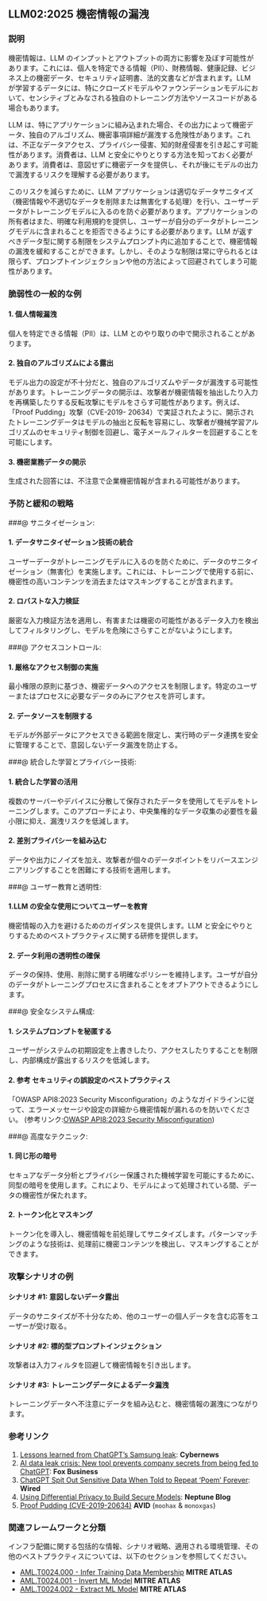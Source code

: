 ## LLM02:2025 機密情報の漏洩

### 説明

機密情報は、LLM のインプットとアウトプットの両方に影響を及ぼす可能性があります。これには、個人を特定できる情報（PII）、財務情報、健康記録、ビジネス上の機密データ、セキュリティ証明書、法的文書などが含まれます。LLM が学習するデータには、特にクローズドモデルやファウンデーションモデルにおいて、センシティブとみなされる独自のトレーニング方法やソースコードがある場合もあります。

LLM は、特にアプリケーションに組み込まれた場合、その出力によって機密データ、独自のアルゴリズム、機密事項詳細が漏洩する危険性があります。これは、不正なデータアクセス、プライバシー侵害、知的財産侵害を引き起こす可能性があります。消費者は、LLM と安全にやりとりする方法を知っておく必要があります。消費者は、意図せずに機密データを提供し、それが後にモデルの出力で漏洩するリスクを理解する必要があります。

このリスクを減らすために、LLM アプリケーションは適切なデータサニタイズ（機密情報や不適切なデータを削除または無害化する処理）を行い、ユーザーデータがトレーニングモデルに入るのを防ぐ必要があります。アプリケーションの所有者はまた、明確な利用規約を提供し、ユーザーが自分のデータがトレーニングモデルに含まれることを拒否できるようにする必要があります。LLM が返すべきデータ型に関する制限をシステムプロンプト内に追加することで、機密情報の漏洩を緩和することができます。しかし、そのような制限は常に守られるとは限らず、プロンプトインジェクションや他の方法によって回避されてしまう可能性があります。

### 脆弱性の一般的な例

#### 1. 個人情報漏洩

個人を特定できる情報（PII）は、LLM とのやり取りの中で開示されることがあります。

#### 2. 独自のアルゴリズムによる露出

モデル出力の設定が不十分だと、独自のアルゴリズムやデータが漏洩する可能性があります。トレーニングデータの開示は、攻撃者が機密情報を抽出したり入力を再構築したりする反転攻撃にモデルをさらす可能性があります。例えば、「Proof Pudding」攻撃（CVE-2019- 20634）で実証されたように、開示されたトレーニングデータはモデルの抽出と反転を容易にし、攻撃者が機械学習アルゴリズムのセキュリティ制御を回避し、電子メールフィルターを回避することを可能にします。

#### 3. 機密業務データの開示

生成された回答には、不注意で企業機密情報が含まれる可能性があります。

### 予防と緩和の戦略

###@ サニタイゼーション:

#### 1. データサニタイゼーション技術の統合

ユーザーデータがトレーニングモデルに入るのを防ぐために、データのサニタイゼーション（無害化）を実施します。これには、トレーニングで使用する前に、機密性の高いコンテンツを消去またはマスキングすることが含まれます。

#### 2. ロバストな入力検証

厳密な入力検証方法を適用し、有害または機密の可能性があるデータ入力を検出してフィルタリングし、モデルを危険にさらすことがないようにします。

###@ アクセスコントロール:

#### 1. 厳格なアクセス制御の実施

最小権限の原則に基づき、機密データへのアクセスを制限します。特定のユーザーまたはプロセスに必要なデータのみにアクセスを許可します。

#### 2. データソースを制限する

モデルが外部データにアクセスできる範囲を限定し、実行時のデータ連携を安全に管理することで、意図しないデータ漏洩を防止する。

###@ 統合した学習とプライバシー技術:

#### 1. 統合した学習の活用

複数のサーバーやデバイスに分散して保存されたデータを使用してモデルをトレーニングします。このアプローチにより、中央集権的なデータ収集の必要性を最小限に抑え、漏洩リスクを低減します。

#### 2. 差別プライバシーを組み込む

データや出力にノイズを加え、攻撃者が個々のデータポイントをリバースエンジニアリングすることを困難にする技術を適用します。

###@ ユーザー教育と透明性:

#### 1.LLM の安全な使用についてユーザーを教育

機密情報の入力を避けるためのガイダンスを提供します。LLM と安全にやりとりするためのベストプラクティスに関する研修を提供します。

#### 2. データ利用の透明性の確保

データの保持、使用、削除に関する明確なポリシーを維持します。ユーザが自分のデータがトレーニングプロセスに含まれることをオプトアウトできるようにします。

###@ 安全なシステム構成:

#### 1. システムプロンプトを秘匿する

ユーザーがシステムの初期設定を上書きしたり、アクセスしたりすることを制限し、内部構成が露出するリスクを低減します。

#### 2. 参考 セキュリティの誤設定のベストプラクティス

「OWASP API8:2023 Security Misconfiguration」のようなガイドラインに従って、エラーメッセージや設定の詳細から機密情報が漏れるのを防いでください。 (参考リンク:[OWASP API8:2023 Security Misconfiguration](https://owasp.org/API-Security/editions/2023/en/0xa8-security-misconfiguration/))

###@ 高度なテクニック:

#### 1. 同じ形の暗号

セキュアなデータ分析とプライバシー保護された機械学習を可能にするために、同型の暗号を使用します。これにより、モデルによって処理されている間、データの機密性が保たれます。

#### 2. トークン化とマスキング

トークン化を導入し、機密情報を前処理してサニタイズします。パターンマッチングのような技術は、処理前に機密コンテンツを検出し、マスキングすることができます。

### 攻撃シナリオの例

#### シナリオ #1: 意図しないデータ露出

データのサニタイズが不十分なため、他のユーザーの個人データを含む応答をユーザーが受け取る。

#### シナリオ #2: 標的型プロンプトインジェクション

攻撃者は入力フィルタを回避して機密情報を引き出します。

#### シナリオ #3: トレーニングデータによるデータ漏洩

トレーニングデータへ不注意にデータを組み込むと、機密情報の漏洩につながります。

### 参考リンク

1. [Lessons learned from ChatGPT’s Samsung leak](https://cybernews.com/security/chatgpt-samsung-leak-explained-lessons/): **Cybernews**
2. [AI data leak crisis: New tool prevents company secrets from being fed to ChatGPT](https://www.foxbusiness.com/politics/ai-data-leak-crisis-prevent-company-secrets-chatgpt): **Fox Business**
3. [ChatGPT Spit Out Sensitive Data When Told to Repeat ‘Poem’ Forever](https://www.wired.com/story/chatgpt-poem-forever-security-roundup/): **Wired**
4. [Using Differential Privacy to Build Secure Models](https://neptune.ai/blog/using-differential-privacy-to-build-secure-models-tools-methods-best-practices): **Neptune Blog**
5. [Proof Pudding (CVE-2019-20634)](https://avidml.org/database/avid-2023-v009/) **AVID** (`moohax` & `monoxgas`)

### 関連フレームワークと分類

インフラ配備に関する包括的な情報、シナリオ戦略、適用される環境管理、その他のベストプラクティスについては、以下のセクションを参照してください。

- [AML.T0024.000 - Infer Training Data Membership](https://atlas.mitre.org/techniques/AML.T0024.000) **MITRE ATLAS**
- [AML.T0024.001 - Invert ML Model](https://atlas.mitre.org/techniques/AML.T0024.001) **MITRE ATLAS**
- [AML.T0024.002 - Extract ML Model](https://atlas.mitre.org/techniques/AML.T0024.002) **MITRE ATLAS**
